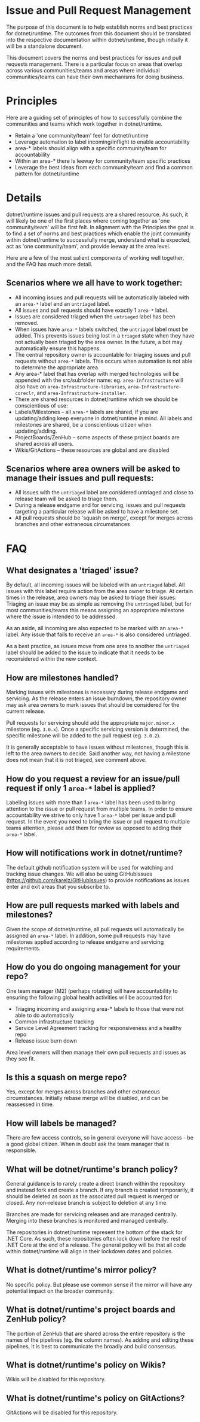 # Issue and Pull Request Management
The purpose of this document is to help establish norms and best practices for dotnet/runtime.  The outcomes from this document should be translated into the respective documentation within dotnet/runtime, though initially it will be a standalone document.

This document covers the norms and best practices for issues and pull requests management.  There is a particular focus on areas that overlap across various communities/teams and areas where individual communities/teams can have their own mechanisms for doing business.
# Principles
Here are a guiding set of principles of how to successfully combine the communities and teams which work together in dotnet/runtime.
- Retain a 'one community/team' feel for dotnet/runtime
- Leverage automation to label incoming/inflight to enable accountability
- area-* labels should align with a specific community/team for accountability
- Within an area-* there is leeway for community/team specific practices
- Leverage the best ideas from each community/team and find a common pattern for dotnet/runtime
# Details
dotnet/runtime issues and pull requests are a shared resource.  As such, it will likely be one of the first places where coming together as 'one community/team' will be first felt.  In alignment with the Principles the goal is to find a set of norms and best practices which enable the joint community within dotnet/runtime to successfully merge, understand what is expected, act as 'one community/team', and provide leeway at the area level.

Here are a few of the most salient components of working well together, and the FAQ has much more detail.
## Scenarios where we all have to work together:
- All incoming issues and pull requests will be automatically labeled with an `area-*` label and an `untriaged` label.  
- All issues and pull requests should have exactly 1 `area-*` label.
- Issues are considered triaged when the `untriaged` label has been removed.
- When issues have `area-*` labels switched, the `untriaged` label must be added. This prevents issues being lost in a `triaged` state when they have not actually been triaged by the area owner. In the future, a bot may automatically ensure this happens.
- The central repository owner is accountable for triaging issues and pull requests without `area-*` labels.  This occurs when automation is not able to determine the appropriate area.
- Any area-* label that has overlap with merged technologies will be appended with the src/subfolder name: eg. `area-Infrastructure` will also have an `area-Infrastructure-libraries`, `area-Infrastructure-coreclr`, and `area-Infrastructure-installer`.
- There are shared resources in dotnet/runtime which we should be conscientious of use:
- Labels/Milestones – all `area-*` labels are shared, if you are updating/adding keep everyone in dotnet/runtime in mind.  All labels and milestones are shared, be a conscientious citizen when updating/adding.
- ProjectBoards/ZenHub – some aspects of these project boards are shared across all users.
- Wikis/GitActions – these resources are global and are disabled
## Scenarios where area owners will be asked to manage their issues and pull requests:
- All issues with the `untriaged` label are considered untriaged and close to release team will be asked to triage them.
- During a release endgame and for servicing, issues and pull requests targeting a particular release will be asked to have a milestone set.
- All pull requests should be 'squash on merge', except for merges across branches and other extraneous circumstances
# FAQ
## What designates a 'triaged' issue?
By default, all incoming issues will be labeled with an `untriaged` label.  All issues with this label require action from the area owner to triage.  At certain times in the release, area owners may be asked to triage their issues.  Triaging an issue may be as simple as removing the `untriaged` label, but for most communities/teams this means assigning an appropriate milestone where the issue is intended to be addressed.

As an aside, all incoming are also expected to be marked with an `area-*` label.  Any issue that fails to receive an `area-*` is also considered untriaged.

As a best practice, as issues move from one area to another the `untriaged` label should be added to the issue to indicate that it needs to be reconsidered within the new context.
## How are milestones handled?
Marking issues with milestones is necessary during release endgame and servicing.  As the release enters an issue burndown, the repository owner may ask area owners to mark issues that should be considered for the current release.

Pull requests for servicing should add the appropriate `major.minor.x` milestone (eg. `3.0.x`).  Once a specific servicing version is determined, the specific milestone will be added to the pull request (eg. `3.0.2`).

It is generally acceptable to have issues without milestones, though this is left to the area owners to decide.  Said another way, not having a milestone does not mean that it is not triaged, see comment above.
## How do you request a review for an issue/pull request if only 1 `area-*` label is applied?
Labeling issues with more than 1 `area-*` label has been used to bring attention to the issue or pull request from multiple teams.  In order to ensure accountability we strive to only have 1 `area-*` label per issue and pull request.  In the event you need to bring the issue or pull request to multiple teams attention, please add them for review as opposed to adding their `area-*` label.
## How will notifications work in dotnet/runtime?
The default github notification system will be used for watching and tracking issue changes.  We will also be using GitHubIssues (https://github.com/karelz/GitHubIssues) to provide notifications as issues enter and exit areas that you subscribe to.
## How are pull requests marked with labels and milestones?
Given the scope of dotnet/runtime, all pull requests will automatically be assigned an `area-*` label.  In addition, some pull requests may have milestones applied according to release endgame and servicing requirements.
## How do you do ongoing management for your repo?
One team manager (M2) (perhaps rotating) will have accountability to ensuring the following global health activities will be accounted for:
- Triaging incoming and assigning area-* labels to those that were not able to do automatically
- Common infrastructure tracking
- Service Level Agreement tracking for responsiveness and a healthy repo
- Release issue burn down

Area level owners will then manage their own pull requests and issues as they see fit.
## Is this a squash on merge repo?
Yes, except for merges across branches and other extraneous circumstances.  Initially rebase merge will be disabled, and can be reassessed in time.
## How will labels be managed?
There are few access controls, so in general everyone will have access - be a good global citizen.  When in doubt ask the team manager that is responsible.
## What will be dotnet/runtime's branch policy?
General guidance is to rarely create a direct branch within the repository and instead fork and create a branch.  If any branch is created temporarily, it should be deleted as soon as the associated pull request is merged or closed.  Any non-release branch is subject to deletion at any time.

Branches are made for servicing releases and are managed centrally.  Merging into these branches is monitored and managed centrally.

The repositories in dotnet/runtime represent the bottom of the stack for .NET Core.  As such, these repositories often lock down before the rest of .NET Core at the end of a release.  The general policy will be that all code within dotnet/runtime will align in their lockdown dates and policies.
## What is dotnet/runtime's mirror policy?
No specific policy.  But please use common sense if the mirror will have any potential impact on the broader community.
## What is dotnet/runtime's project boards and ZenHub policy?
The portion of ZenHub that are shared across the entire repository is the names of the pipelines (eg. the column names).  As adding and editing these pipelines, it is best to communicate the broadly and build consensus.
## What is dotnet/runtime's policy on Wikis?
Wikis will be disabled for this repository.
## What is dotnet/runtime's policy on GitActions?
GitActions will be disabled for this repository.


